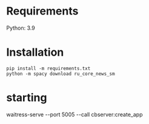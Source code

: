 # Requirements 
Python: 3.9 

# Installation 
```
pip install -m requirements.txt
python -m spacy download ru_core_news_sm
```

# starting
waitress-serve --port 5005 --call cbserver:create_app


 
 
